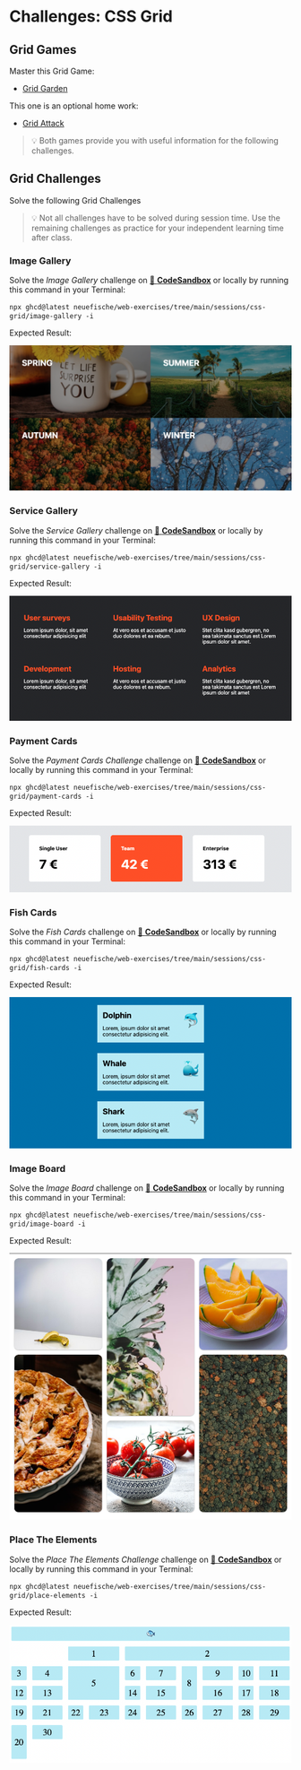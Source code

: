 # Challenges: CSS Grid

## Grid Games

Master this Grid Game:

- [Grid Garden](https://cssgridgarden.com/)

This one is an optional home work:

- [Grid Attack](https://codingfantasy.com/games/css-grid-attack/play)

> 💡 Both games provide you with useful information for the following challenges.

## Grid Challenges

Solve the following Grid Challenges

> 💡 Not all challenges have to be solved during session time. Use the remaining challenges as
> practice for your independent learning time after class.

### Image Gallery

Solve the _Image Gallery_ challenge on
[🔗 **CodeSandbox**](https://codesandbox.io/s/github/neuefische/web-exercises/tree/main/sessions/css-grid/image-gallery?file=/css/styles.css)
or locally by running this command in your Terminal:

```
npx ghcd@latest neuefische/web-exercises/tree/main/sessions/css-grid/image-gallery -i
```

Expected Result:

![](assets/grid-challenge_image-gallery.png)

### Service Gallery

Solve the _Service Gallery_ challenge on
[🔗 **CodeSandbox**](https://codesandbox.io/s/github/neuefische/web-exercises/tree/main/sessions/css-grid/service-gallery?file=/css/styles.css)
or locally by running this command in your Terminal:

```
npx ghcd@latest neuefische/web-exercises/tree/main/sessions/css-grid/service-gallery -i
```

Expected Result:

![](assets/grid-challenge_service-gallery.png)

### Payment Cards

Solve the _Payment Cards Challenge_ challenge on
[🔗 **CodeSandbox**](https://codesandbox.io/s/github/neuefische/web-exercises/tree/main/sessions/css-grid/payment-cards?file=/css/styles.css)
or locally by running this command in your Terminal:

```
npx ghcd@latest neuefische/web-exercises/tree/main/sessions/css-grid/payment-cards -i
```

Expected Result:

![](assets/grid-challenge_payment-cards.png)

### Fish Cards

Solve the _Fish Cards_ challenge on
[🔗 **CodeSandbox**](https://codesandbox.io/s/github/neuefische/web-exercises/tree/main/sessions/css-grid/fish-cards/?file=/README.md)
or locally by running this command in your Terminal:

```
npx ghcd@latest neuefische/web-exercises/tree/main/sessions/css-grid/fish-cards -i
```

Expected Result:

![](assets/grid-challenge_fish-cards.png)

### Image Board

Solve the _Image Board_ challenge on
[🔗 **CodeSandbox**](https://codesandbox.io/s/github/neuefische/web-exercises/tree/main/sessions/css-grid/image-board?file=/README.md)
or locally by running this command in your Terminal:

```
npx ghcd@latest neuefische/web-exercises/tree/main/sessions/css-grid/image-board -i
```

Expected Result:

![](assets/grid-challenge_image-board.png)

### Place The Elements

Solve the _Place The Elements Challenge_ challenge on
[🔗 **CodeSandbox**](https://codesandbox.io/s/github/neuefische/web-exercises/tree/main/sessions/css-grid/place-elements?file=/README.md)
or locally by running this command in your Terminal:

```
npx ghcd@latest neuefische/web-exercises/tree/main/sessions/css-grid/place-elements -i
```

Expected Result:

![](assets/grid-challenge_place-elements.png)
